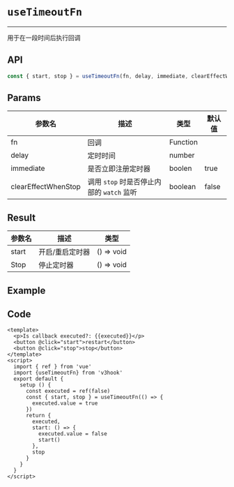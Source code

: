 # ``useTimeoutFn``

---



用于在一段时间后执行回调



## API



```typescript
const { start, stop } = useTimeoutFn(fn, delay, immediate, clearEffectWhenStop)
```



## Params

| 参数名              | 描述                                          | 类型     | 默认值 |
| ------------------- | --------------------------------------------- | -------- | ------ |
| fn                  | 回调                                          | Function |        |
| delay               | 定时时间                                      | number   |        |
| immediate           | 是否立即注册定时器                            | boolen   | true   |
| clearEffectWhenStop | 调用 ``stop`` 时是否停止内部的 ``watch`` 监听 | boolean  | false  |



## Result

| 参数名 | 描述            | 类型       |
| ------ | --------------- | ---------- |
| start  | 开启/重启定时器 | () => void |
| Stop   | 停止定时器      | () => void |



## Example



<UseTimeoutFn/>



## Code

```vue
<template>
  <p>Is callback executed?: {{executed}}</p>
  <button @click="start">restart</button>
  <button @click="stop">stop</button>
</template>
<script>
  import { ref } from 'vue'
  import {useTimeoutFn} from 'v3hook'
  export default {
    setup () {
      const executed = ref(false)
      const { start, stop } = useTimeoutFn(() => {
        executed.value = true
      })
      return {
        executed,
        start: () => {
          executed.value = false
          start()
        },
        stop
      }
    }
  }
</script>
```

